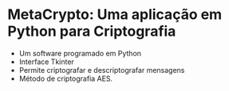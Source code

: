 # MetaCrypto: Uma aplicação em Python para Criptografia
- Um software programado em Python
- Interface Tkinter
- Permite criptografar e descriptografar mensagens
- Método de criptografia AES.
